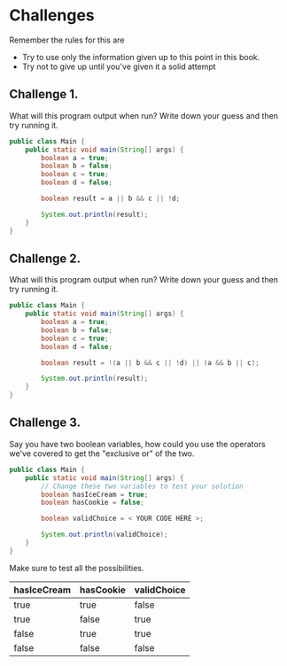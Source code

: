 # Challenges

Remember the rules for this are
* Try to use only the information given up to this point in this book.
* Try not to give up until you've given it a solid attempt

## Challenge 1.

What will this program output when run? Write down your guess and then try running it.

```java
public class Main {
    public static void main(String[] args) {
        boolean a = true;
        boolean b = false;
        boolean c = true;
        boolean d = false;

        boolean result = a || b && c || !d;

        System.out.println(result);
    }
}
```

## Challenge 2.

What will this program output when run? Write down your guess and then try running it.

```java
public class Main {
    public static void main(String[] args) {
        boolean a = true;
        boolean b = false;
        boolean c = true;
        boolean d = false;

        boolean result = !(a || b && c || !d) || (a && b || c);

        System.out.println(result);
    }
}
```

## Challenge 3.

Say you have two boolean variables, how could you use the operators we've covered to get the "exclusive or" of the two.

```java
public class Main {
    public static void main(String[] args) {
        // Change these two variables to test your solution
        boolean hasIceCream = true;
        boolean hasCookie = false;

        boolean validChoice = < YOUR CODE HERE >;

        System.out.println(validChoice);
    }
}
```

Make sure to test all the possibilities.

| hasIceCream | hasCookie | validChoice |
|-------------|-----------|-------------|
| true        | true      | false       |
| true        | false     | true        |
| false       | true      | true        |
| false       | false     | false       |